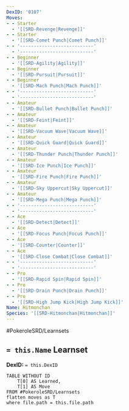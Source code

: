 ```yaml
---
DexID: '0107'
Moves:
- - Starter
  - '[[SRD-Revenge|Revenge]]'
- - Starter
  - '[[SRD-Comet Punch|Comet Punch]]'
- - '---------------------------'
  - '---------------------------'
- - Beginner
  - '[[SRD-Agility|Agility]]'
- - Beginner
  - '[[SRD-Pursuit|Pursuit]]'
- - Beginner
  - '[[SRD-Mach Punch|Mach Punch]]'
- - '---------------------------'
  - '---------------------------'
- - Amateur
  - '[[SRD-Bullet Punch|Bullet Punch]]'
- - Amateur
  - '[[SRD-Feint|Feint]]'
- - Amateur
  - '[[SRD-Vacuum Wave|Vacuum Wave]]'
- - Amateur
  - '[[SRD-Quick Guard|Quick Guard]]'
- - Amateur
  - '[[SRD-Thunder Punch|Thunder Punch]]'
- - Amateur
  - '[[SRD-Ice Punch|Ice Punch]]'
- - Amateur
  - '[[SRD-Fire Punch|Fire Punch]]'
- - Amateur
  - '[[SRD-Sky Uppercut|Sky Uppercut]]'
- - Amateur
  - '[[SRD-Mega Punch|Mega Punch]]'
- - '---------------------------'
  - '---------------------------'
- - Ace
  - '[[SRD-Detect|Detect]]'
- - Ace
  - '[[SRD-Focus Punch|Focus Punch]]'
- - Ace
  - '[[SRD-Counter|Counter]]'
- - Ace
  - '[[SRD-Close Combat|Close Combat]]'
- - '---------------------------'
  - '---------------------------'
- - Pro
  - '[[SRD-Rapid Spin|Rapid Spin]]'
- - Pro
  - '[[SRD-Drain Punch|Drain Punch]]'
- - Pro
  - '[[SRD-High Jump Kick|High Jump Kick]]'
Name: Hitmonchan
Species: '[[SRD-Hitmonchan|Hitmonchan]]'
---
```


#PokeroleSRD/Learnsets

## `= this.Name` Learnset

**DexID:** `= this.DexID`

```dataview
TABLE WITHOUT ID
    T[0] AS Learned,
    T[1] AS Move
FROM #PokeroleSRD/Learnsets
flatten moves as T
where file.path = this.file.path
```
